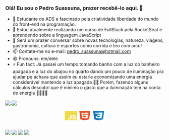### Olá! Eu sou o Pedro Suassuna, prazer recebê-lo aqui. 👋



- 🔭 Estudante de ADS e fascinado pela criatividade liberdade do mundo do front-end na programação.
- 🌱 Estou atualmente realizando um curso de FullStack pela RocketSeat e aprendendo sobre a linguagem JavaScript
- 💬 Será um prazer conversar sobre novas tecnologias, natureza, viagens, gastronomia, cultura e esportes como corrida e tiro com arco! 
- 📫 Contate-me no e-mail: pedro_suassuna@hotmail.com
- 😄 Pronouns: ele/dele
- ⚡ Fun fact: Já passei um tempo tomando banho com a luz do banheiro apagada e a luz do abajou no quarto dando um pouco de iluminação pra ajudar pq achava que assim eu estaria economizando uma energia considerável mantendo a luz apagada 🤯😅 Porém, fazendo alguns cálculos descobri que é mínimo o gasto que a iluminação tem na conta de energia 🤣🤣🤣🤣

<div>
  <a href="https://beacons.ai/Pedro_suassuna">
    <img height="200em" align="center" src="https://github-readme-stats.vercel.app/api?username=Pedro-suassuna&count_private=true&show_icons=true&theme=midnight-purple&text_color=black" />
  </a>
  <a href="https://github.com/Pedro-suassuna/github-readme-stats">
    <img height="200em" align="center" src="https://github-readme-stats.vercel.app/api/top-langs/?username=Pedro-suassuna&layout=compact&theme=midnight-purple" />
  </a>
 </div>

<div align="center"><br>
  <img align="center" alt="Rafa-Js" height="30" width="40" src="https://raw.githubusercontent.com/devicons/devicon/master/icons/javascript/javascript-plain.svg">
  <img align="center" alt="Rafa-HTML" height="30" width="40" src="https://raw.githubusercontent.com/devicons/devicon/master/icons/html5/html5-original.svg">
  <img align="center" alt="Rafa-CSS" height="30" width="40" src="https://raw.githubusercontent.com/devicons/devicon/master/icons/css3/css3-original.svg">
</div>

  ##
 
<div> 
  <a href="https://instagram.com/pedro_suassuna_" target="_blank"><img src="https://img.shields.io/badge/-Instagram-%23E4405F?style=for-the-badge&logo=instagram&logoColor=white" target="_blank"></a>
 <a href="https://discord.gg/M6JpSv77" target="_blank"><img src="https://img.shields.io/badge/Discord-7289DA?style=for-the-badge&logo=discord&logoColor=white" target="_blank"></a> 
  <a href = "mailto:pedro_suassuna@hotmail.com"><img src="https://img.shields.io/badge/-Gmail-%23333?style=for-the-badge&logo=gmail&logoColor=white" target="_blank"></a>
  <a href="https://www.linkedin.com/in/pedro-suassuna/" target="_blank"><img src="https://img.shields.io/badge/-LinkedIn-%230077B5?style=for-the-badge&logo=linkedin&logoColor=white" target="_blank"></a> 
  
</div>
